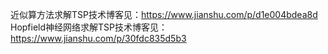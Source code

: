 近似算方法求解TSP技术博客见：https://www.jianshu.com/p/d1e004bdea8d
Hopfield神经网络求解TSP技术博客见：https://www.jianshu.com/p/30fdc835d5b3
